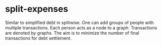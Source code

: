 # split-expenses
Similar to simplified debt in splitwise. One can add groups of people with multiple transactions.
Each person acts as a node to a graph. Transactions are denoted by graphs.
The aim is to minimize the number of final transactions for debt settlement.
